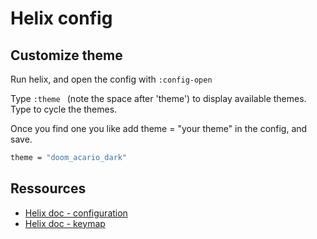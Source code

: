 # Helix config

## Customize theme

Run helix, and open the config with `:config-open`

Type `:theme ` (note the space after 'theme') to display available themes. Type <Tab> to cycle the themes.

Once you find one you like add theme = "your theme" in the config, and save.

```sh
theme = "doom_acario_dark"
```

## Ressources

- [Helix doc - configuration](https://docs.helix-editor.com/configuration.html)
- [Helix doc - keymap](https://docs.helix-editor.com/keymap.html)